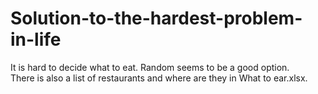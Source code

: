 # Solution-to-the-hardest-problem-in-life
It is hard to decide what to eat. Random seems to be a good option.  
There is also a list of restaurants and where are they in What to ear.xlsx.
